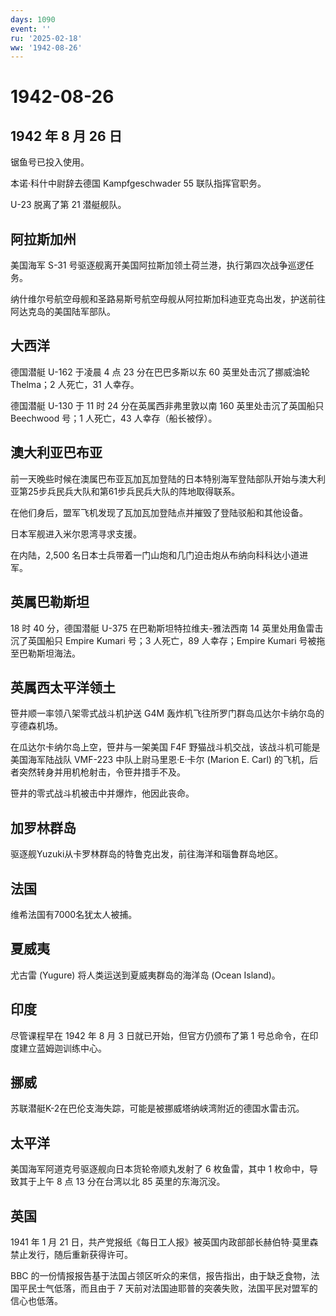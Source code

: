 ```yaml
---
days: 1090
event: ''
ru: '2025-02-18'
ww: '1942-08-26'
---
```


# 1942-08-26

## 1942 年 8 月 26 日

锯鱼号已投入使用。

本诺·科什中尉辞去德国 Kampfgeschwader 55 联队指挥官职务。

U-23 脱离了第 21 潜艇舰队。

## 阿拉斯加州

美国海军 S-31
号驱逐舰离开美国阿拉斯加领土荷兰港，执行第四次战争巡逻任务。

纳什维尔号航空母舰和圣路易斯号航空母舰从阿拉斯加科迪亚克岛出发，护送前往阿达克岛的美国陆军部队。

## 大西洋

德国潜艇 U-162 于凌晨 4 点 23 分在巴巴多斯以东 60 英里处击沉了挪威油轮
Thelma；2 人死亡，31 人幸存。

德国潜艇 U-130 于 11 时 24 分在英属西非弗里敦以南 160
英里处击沉了英国船只 Beechwood 号；1 人死亡，43 人幸存（船长被俘）。

## 澳大利亚巴布亚

前一天晚些时候在澳属巴布亚瓦加瓦加登陆的日本特别海军登陆部队开始与澳大利亚第25步兵民兵大队和第61步兵民兵大队的阵地取得联系。

在他们身后，盟军飞机发现了瓦加瓦加登陆点并摧毁了登陆驳船和其他设备。

日本军舰进入米尔恩湾寻求支援。

在内陆，2,500 名日本士兵带着一门山炮和几门迫击炮从布纳向科科达小道进军。

## 英属巴勒斯坦

18 时 40 分，德国潜艇 U-375 在巴勒斯坦特拉维夫-雅法西南 14
英里处用鱼雷击沉了英国船只 Empire Kumari 号；3 人死亡，89 人幸存；Empire
Kumari 号被拖至巴勒斯坦海法。

## 英属西太平洋领土

笹井顺一率领八架零式战斗机护送 G4M
轰炸机飞往所罗门群岛瓜达尔卡纳尔岛的亨德森机场。

在瓜达尔卡纳尔岛上空，笹井与一架美国 F4F
野猫战斗机交战，该战斗机可能是美国海军陆战队 VMF-223
中队上尉马里恩·E·卡尔 (Marion E. Carl)
的飞机，后者突然转身并用机枪射击，令笹井措手不及。

笹井的零式战斗机被击中并爆炸，他因此丧命。

## 加罗林群岛

驱逐舰Yuzuki从卡罗林群岛的特鲁克出发，前往海洋和瑙鲁群岛地区。

## 法国

维希法国有7000名犹太人被捕。

## 夏威夷

尤古雷 (Yugure) 将人类运送到夏威夷群岛的海洋岛 (Ocean Island)。

## 印度

尽管课程早在 1942 年 8 月 3 日就已开始，但官方仍颁布了第 1
号总命令，在印度建立蓝姆迦训练中心。

## 挪威

苏联潜艇K-2在巴伦支海失踪，可能是被挪威塔纳峡湾附近的德国水雷击沉。

## 太平洋

美国海军阿道克号驱逐舰向日本货轮帝顺丸发射了 6 枚鱼雷，其中 1
枚命中，导致其于上午 8 点 13 分在台湾以北 85 英里的东海沉没。

## 英国

1941 年 1 月 21
日，共产党报纸《每日工人报》被英国内政部部长赫伯特·莫里森禁止发行，随后重新获得许可。

BBC
的一份情报报告基于法国占领区听众的来信，报告指出，由于缺乏食物，法国平民士气低落，而且由于
7 天前对法国迪耶普的突袭失败，法国平民对盟军的信心也低落。